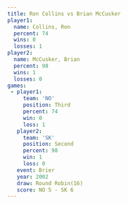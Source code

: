 ```yaml
---
title: Ron Collins vs Brian McCusker
player1:               
  name: Collins, Ron   
  percent: 74          
  wins: 0              
  losses: 1            
player2:               
  name: McCusker, Brian
  percent: 98          
  wins: 1              
  losses: 0            
games:
 - player1:         
     team: 'NO'     
     position: Third
     percent: 74    
     win: 0         
     loss: 1        
   player2:          
     team: 'SK'      
     position: Second
     percent: 98     
     win: 1          
     loss: 0         
   event: Brier         
   year: 2002           
   draw: Round Robin(16)
   score: NO 5 - SK 6   
---
```

